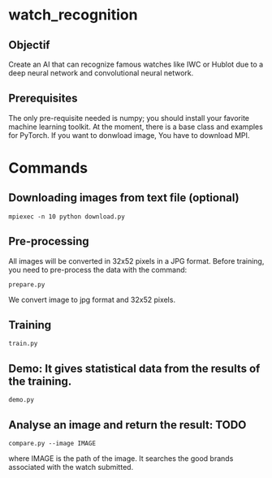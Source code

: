 # watch_recognition 

## Objectif

Create an AI that can recognize famous watches like IWC or Hublot due to a deep neural network and convolutional neural network.

## Prerequisites

The only pre-requisite needed is numpy; you should install your favorite 
machine learning toolkit. At the moment, there is a base class and examples 
for PyTorch.
If you want to donwload image, You have to download MPI.

# Commands
## Downloading images from text file (optional)

``` mpiexec -n 10 python download.py ```

## Pre-processing

All images will be converted in 32x52 pixels in a JPG format.
Before training, you need to pre-process the data with the command:

``` prepare.py ```

We convert image to jpg format and 32x52 pixels.

## Training

``` train.py ```

## Demo: It gives statistical data from the results of the training.

``` demo.py ```

## Analyse an image and return the result: TODO

``` compare.py --image IMAGE ```

where IMAGE is the path of the image. It searches the good brands associated with the watch submitted.
